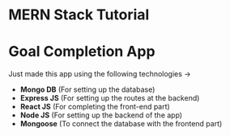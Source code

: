 # MERN Stack Tutorial

<h1>Goal Completion App</h1>

<p>Just made this app using the following technologies -></p>

<ul>
<li><b>Mongo DB</b> (For setting up the database)</li>
<li><b>Express JS</b> (For setting up the routes at the backend)</li>
<li><b>React JS</b> (For completing the front-end part)</li>
<li><b>Node JS</b> (For setting up the backend of the app)</li>
<li><b>Mongoose</b> (To connect the database with the frontend part)</li>
</ul>

